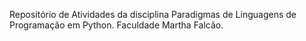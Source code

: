 Repositório de Atividades da disciplina Paradigmas de Linguagens de Programação em Python. Faculdade Martha Falcão.
